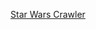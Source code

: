 [Star Wars Crawler](https://wietsegielen.github.io/Star-Wars/index.html 'click here for star wars crawler')
